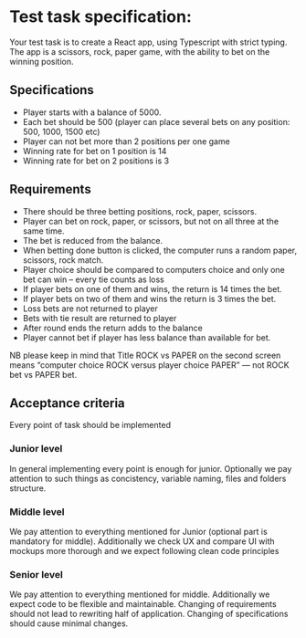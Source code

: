 # Test task specification:

Your test task is to create a React app, using Typescript with strict typing.
The app is a scissors, rock, paper game, with the ability to bet on the winning
position.

## Specifications

- Player starts with a balance of 5000.
- Each bet should be 500 (player can place several bets on any position: 500,
  1000,
  1500 etc)
- Player can not bet more than 2 positions per one game
- Winning rate for bet on 1 position is 14
- Winning rate for bet on 2 positions is 3

## Requirements

- There should be three betting positions, rock, paper, scissors.
- Player can bet on rock, paper, or scissors, but not on all three at the same
  time.
- The bet is reduced from the balance.
- When betting done button is clicked, the computer runs a random paper,
  scissors,
  rock match.
- Player choice should be compared to computers choice and only one bet can
  win –
  every tie counts as loss
- If player bets on one of them and wins, the return is 14 times the bet.
- If player bets on two of them and wins the return is 3 times the bet.
- Loss bets are not returned to player
- Bets with tie result are returned to player
- After round ends the return adds to the balance
- Player cannot bet if player has less balance than available for bet.

NB please keep in mind that Title ROCK vs PAPER on the second screen means
“computer choice ROCK versus player choice PAPER” — not ROCK bet vs PAPER bet.

## Acceptance criteria

Every point of task should be implemented

### Junior level

In general implementing every point is enough for junior. Optionally we pay
attention to such things as concistency, variable naming, files and folders
structure.

### Middle level

We pay attention to everything mentioned for Junior (optional part is mandatory
for middle). Additionally we check UX and compare UI with mockups more thorough
and we expect following clean code principles

### Senior level

We pay attention to everything mentioned for middle. Additionally we expect code
to be flexible and maintainable. Changing of requirements should not lead to
rewriting half of application. Changing of specifications should cause minimal
changes.